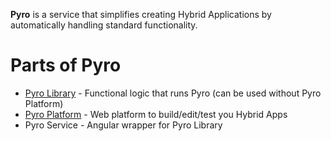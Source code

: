 **Pyro** is a service that simplifies creating Hybrid Applications by automatically handling standard functionality.

# Parts of Pyro

* [Pyro Library](/Getting_Started/Pyro_Library) - Functional logic that runs Pyro (can be used without Pyro Platform)
* [Pyro Platform](/Getting_Started/Pyro_Platform) - Web platform to build/edit/test you Hybrid Apps
* Pyro Service - Angular wrapper for Pyro Library
